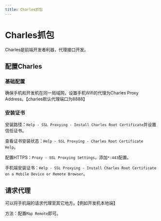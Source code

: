 ```yaml
---
title: Charles抓包
---
```


# Charles抓包

Charles是前端开发者利器，代理接口开发。

## 配置Charles

### 基础配置

确保手机和开发机在同一局域网，设置手机Wifi的代理为Charles Proxy Address。【charles默认代理端口为8888】

### 安装证书

安装路径：`Help - SSL Proxying - Install Charles Root Certificate`并设置信任证书。

查看证书安装状态：`Help - SSL Proxying - Charles Root Certificate Help`。

配置HTTPS：`Proxy - SSL Proxying Settings`，添加`*:443`配置。

手机端安装证书：`Help - SSL Proxying - Install Charles Root Certificate on a Mobile Device or Remote Browser`。

## 请求代理

可以将手机端的请求代理至其它地方。【例如开发机本地端】

方法：配置`Map Remote`即可。




